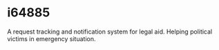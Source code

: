 i64885
======

A request tracking and notification system for legal aid.  Helping political victims in emergency situation.  
